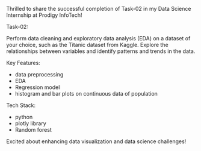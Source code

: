Thrilled to share the successful completion of Task-02 in my Data Science Internship at Prodigy InfoTech!

Task-02: 

Perform data cleaning and exploratory data analysis (EDA) on a dataset of your choice, such as the Titanic dataset from Kaggle. Explore the relationships between variables and identify patterns and trends in the data.

Key Features:

- data preprocessing 
- EDA
- Regression model 
- histogram and bar plots on continuous data of population 

Tech Stack:

- python 
- plotly library 
- Random forest

Excited about enhancing data visualization and data science challenges!
